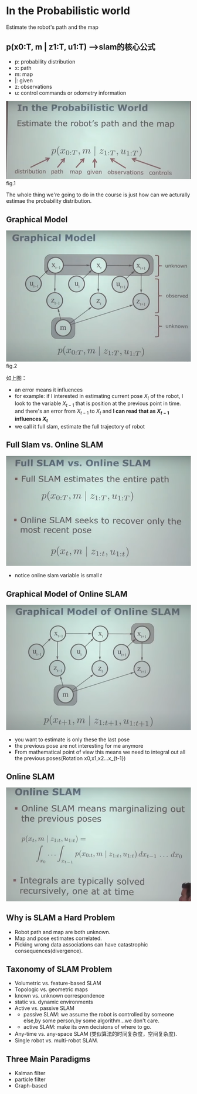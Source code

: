 # In the Probabilistic world
Estimate the robot's path and the map

## p(x0:T, m | z1:T, u1:T)  -->slam的核心公式

- p: probability distribution
- x: path
- m: map
- |: given
- z: observations
- u: control commands or odometry information

![](img/probabilistic.png)
fig.1

The whole thing we're going to do in the course is just how can we acturally estimae the probability distribution.

## Graphical Model

![](img/graphical_model.png)
fig.2

如上图：
- an error means it influences
- for example: if I interested in estimating current pose $X_t$ of the robot, I look to the variable $X_{t-1}$ that is position at the previous point in time. and there's an error from $X_{t-1}$ to $X_t$ and **I can read that as $X_{t-1}$ influences $X_t$**
- we call it full slam, estimate the full trajectory of robot


## Full Slam vs. Online SLAM

![](img/full_vs_online.png)

- notice online slam variable is small $t$


## Graphical Model of Online SLAM

![](img/graphical_model_online.png)

- you want to estimate is only these the last pose
- the previous pose are not interesting for me anymore
- From mathematical point of view this means we need to integral out all the previous poses(Rotation x0,x1,x2...x_{t-1})




## Online SLAM

![](img/online_slam.png)

## Why is SLAM a Hard Problem
- Robot path and map are both unknown.
- Map and pose estimates correlated.
- Picking wrong data associations can have catastrophic consequences(divergence).

## Taxonomy of SLAM Problem
- Volumetric vs. feature-based SLAM
- Topologic vs. geometric maps
- known vs. unknown correspondence
- static vs. dynamic environments
- Active vs. passive SLAM
- - passive SLAM: we assume the robot is controlled by someone else,by some person,by some algorithm...we don't care.
- - active SLAM: make its own decisions of where to go.
- Any-time vs. any-space SLAM (类似算法的时间复杂度，空间复杂度).
- Single robot vs. multi-robot SLAM.

## Three Main Paradigms
- Kalman filter
- particle filter
- Graph-based



